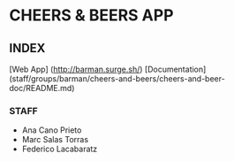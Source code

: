 # CHEERS & BEERS APP

## INDEX

[Web App] (http://barman.surge.sh/)
[Documentation] (staff/groups/barman/cheers-and-beers/cheers-and-beer-doc/README.md)

### STAFF
- Ana Cano Prieto
- Marc Salas Torras
- Federico Lacabaratz

